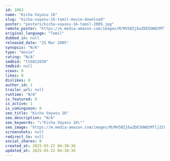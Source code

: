 ```yaml
---
id: 1063
name: "Kicha Vayasu 16"
slug: "kicha-vayasu-16-tamil-movie-download"
poster: "posters/kicha-vayasu-16-tamil-2005.jpg"
remote_poster: "https://m.media-amazon.com/images/M/MV5BZjEwZDE5OWQtMTljZC00MjU4LWJjY2ItYWFkNjAwN2U3MDZiXkEyXkFqcGdeQXVyOTk3NTc2MzE@._V1_SX300.jpg"
original_language: "Tamil"
dubbed_in: null
released_date: "25 Mar 2005"
synopsis: "N/A"
type: "movie"
rating: "N/A"
imdbid: "tt6812038"
tmdbid: null
views: 0
likes: 0
dislikes: 0
author_id: 1
trailer_url: null
runtime: "N/A"
is_featured: 0
is_active: 1
is_comingsoon: 0
seo_title: "Kicha Vayasu 16"
seo_description: "N/A"
seo_keywords: "\"Kicha Vayasu 16\""
seo_image: "https://m.media-amazon.com/images/M/MV5BZjEwZDE5OWQtMTljZC00MjU4LWJjY2ItYWFkNjAwN2U3MDZiXkEyXkFqcGdeQXVyOTk3NTc2MzE@._V1_SX300.jpg"
screenshots: null
redirect_to: null
social_shares: 0
created_at: 2025-03-22 04:30:36
updated_at: 2025-03-22 04:30:36
---
```


